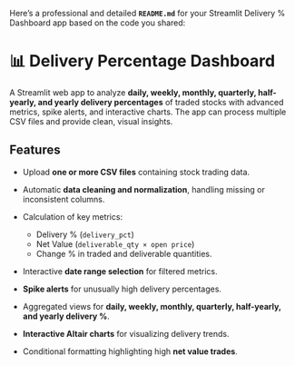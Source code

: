 Here’s a professional and detailed **`README.md`** for your Streamlit Delivery % Dashboard app based on the code you shared:

# 📊 Delivery Percentage Dashboard

A Streamlit web app to analyze **daily, weekly, monthly, quarterly, half-yearly, and yearly delivery percentages** of traded stocks with advanced metrics, spike alerts, and interactive charts. The app can process multiple CSV files and provide clean, visual insights.


## Features

* Upload **one or more CSV files** containing stock trading data.
* Automatic **data cleaning and normalization**, handling missing or inconsistent columns.
* Calculation of key metrics:

  * Delivery % (`delivery_pct`)
  * Net Value (`deliverable_qty × open price`)
  * Change % in traded and deliverable quantities.
* Interactive **date range selection** for filtered metrics.
* **Spike alerts** for unusually high delivery percentages.
* Aggregated views for **daily, weekly, monthly, quarterly, half-yearly, and yearly delivery %**.
* **Interactive Altair charts** for visualizing delivery trends.
* Conditional formatting highlighting high **net value trades**.

